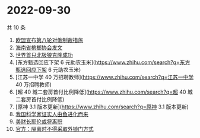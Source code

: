 # 2022-09-30

共 10 条

<!-- BEGIN -->
<!-- 最后更新时间 Fri Sep 30 2022 03:13:42 GMT+0800 (China Standard Time) -->

1. [欧盟宣布第八轮对俄制裁措施](https://www.zhihu.com/search?q=欧盟宣布第八轮对俄制裁措施)
1. [海南省槟榔协会发文](https://www.zhihu.com/search?q=海南省槟榔协会发文)
1. [世界首只北极狼克隆成功](https://www.zhihu.com/search?q=世界首只北极狼克隆成功)
1. [东方甄选回应下架 6 元助农玉米](https://www.zhihu.com/search?q=东方甄选回应下架 6 元助农玉米)
1. [江苏一中学 40 万招聘教师](https://www.zhihu.com/search?q=江苏一中学 40 万招聘教师)
1. [超 40 城二套房首付比例降低](https://www.zhihu.com/search?q=超 40 城二套房首付比例降低)
1. [原神 3.1 版本更新](https://www.zhihu.com/search?q=原神 3.1 版本更新)
1. [我国科学家证实人由鱼进化而来](https://www.zhihu.com/search?q=我国科学家证实人由鱼进化而来)
1. [美财长耶伦或将离职](https://www.zhihu.com/search?q=美财长耶伦或将离职)
1. [官方：隔离时不得采取外锁门方式](https://www.zhihu.com/search?q=官方：隔离时不得采取外锁门方式)

<!-- END -->

